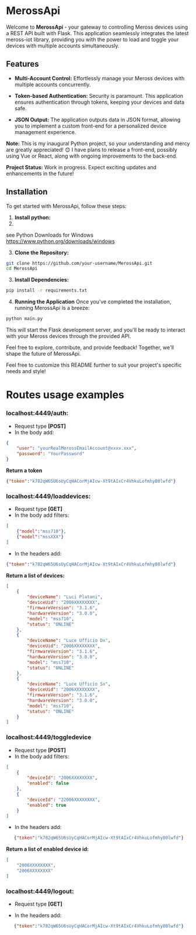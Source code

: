 # MerossApi

Welcome to **MerossApi** - your gateway to controlling Meross devices using a REST API built with Flask. 
This application seamlessly integrates the latest meross-iot library, providing you with the power to load and toggle your devices with multiple accounts simultaneously.

## Features

- **Multi-Account Control:** Effortlessly manage your Meross devices with multiple accounts concurrently.
  
- **Token-based Authentication:** Security is paramount. This application ensures authentication through tokens, keeping your devices and data safe.
  
- **JSON Output:** The application outputs data in JSON format, allowing you to implement a custom front-end for a personalized device management experience.

**Note:** This is my inaugural Python project, so your understanding and mercy are greatly appreciated! 😊 
I have plans to release a front-end, possibly using Vue or React, along with ongoing improvements to the back-end.

**Project Status:** Work in progress. Expect exciting updates and enhancements in the future!

## Installation

To get started with MerossApi, follow these steps:

1. **Install python:**
2. 
see Python Downloads for Windows https://www.python.org/downloads/windows
  
3. **Clone the Repository:**
 ```bash
 git clone https://github.com/your-username/MerossApi.git
 cd MerossApi
```

3. **Install Dependencies:**
  ```bash 
  pip install -r requirements.txt
  ```

4. **Running the Application**
  Once you've completed the installation, running MerossApi is a breeze:
  ```python
  python main.py
  ```
   
This will start the Flask development server, and you'll be ready to interact with your Meross devices through the provided API.

Feel free to explore, contribute, and provide feedback! Together, we'll shape the future of MerossApi.

Feel free to customize this README further to suit your project's specific needs and style!

# Routes usage examples

###  localhost:4449/auth:
- Request type ****[POST]****
- In the body add:
``` json
{
    "user": "yourRealMerossEmailAccount@xxxx.xxx",
    "password": "YourPassword"
}
```
****Return a token****
``` json 
{"token":"k782qW65U6sUyCqHACorMjAIcw-Xt9tAIxCr4VhkuLofmhy80lwfd"}
```

### localhost:4449/loaddevices:
- Request type ****[GET]****
- In the body add filters:
``` json 
[
    {"model":"mss710"},
    {"model":"mssXXX"}
]
```
- In the headers add: 
``` json 
{"token":"k782qW65U6sUyCqHACorMjAIcw-Xt9tAIxCr4VhkuLofmhy80lwfd"}
```

****Return a list of devices:****
``` json 
[
    {
        "deviceName": "Luci Platani",
        "deviceUid": "2006XXXXXXXX",
        "firmwareVersion": "3.1.6",
        "hardwareVersion": "3.0.0",
        "model": "mss710",
        "status": "ONLINE"
    },
    {
        "deviceName": "Luce Ufficio Dx",
        "deviceUid": "2006XXXXXXXX",
        "firmwareVersion": "3.1.6",
        "hardwareVersion": "3.0.0",
        "model": "mss710",
        "status": "ONLINE"
    },
    {
        "deviceName": "Luce Ufficio Sx",
        "deviceUid": "2006XXXXXXXX",
        "firmwareVersion": "3.1.6",
        "hardwareVersion": "3.0.0",
        "model": "mss710",
        "status": "ONLINE"
    }
]
```

### localhost:4449/toggledevice 
- Request type ****[POST]****
- In the body add filters:
``` json 
[    
    {
        "deviceId": "2006XXXXXXXX",
        "enabled": false
    },
    {
        "deviceId": "22006XXXXXXXX",
        "enabled": true
    }
]
```

- In the headers add: 
``` json 
   {"token":"k782qW65U6sUyCqHACorMjAIcw-Xt9tAIxCr4VhkuLofmhy80lwfd"}
``` 

****Return a list of enabled device id:****
``` json 
[
    "2006XXXXXXXX",
    "2006XXXXXXXX"
]
```

### localhost:4449/logout:
- Request type ****[GET]****

- In the headers add: 
``` json
   {"token":"k782qW65U6sUyCqHACorMjAIcw-Xt9tAIxCr4VhkuLofmhy80lwfd"}
```





